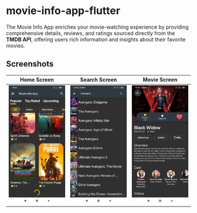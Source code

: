 # movie-info-app-flutter

The Movie Info App enriches your movie-watching experience by providing comprehensive details, reviews, and ratings sourced directly from the **TMDB API**, offering users rich information and insights about their favorite movies.


## Screenshots

Home Screen|Search Screen|Movie Screen
:---------:|:-----------:|:------------:
![Home Screen](https://github.com/prasad-chaudhari172/movie-info-app-flutter/blob/main/screenshots/home.jpg) | ![Search Screen](https://github.com/prasad-chaudhari172/movie-info-app-flutter/blob/main/screenshots/search.jpg) | ![Details Screen](https://github.com/prasad-chaudhari172/movie-info-app-flutter/blob/main/screenshots/details.jpg)
